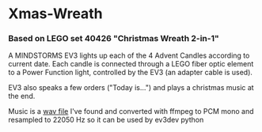 # Xmas-Wreath

### Based on LEGO set 40426 "Christmas Wreath 2-in-1"

A MINDSTORMS EV3 lights up each of the 4 Advent Candles according to current date.
Each candle is connected through a LEGO fiber optic element to a Power Function light, controlled by
the EV3 (an adapter cable is used).

EV3 also speaks a few orders ("Today is...") and plays a christmas music at the end.

Music is a [wav file](https://webzoom.freewebs.com/fmei75/M%20christmas/We%20Wish%20You%20A%20Merry%20Christmas.wav) I've found
and converted with ffmpeg to PCM mono and resampled to 22050 Hz so it can be used by ev3dev python
